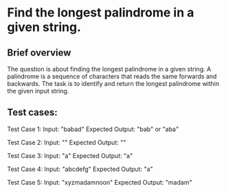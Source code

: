 # Find the longest palindrome in a given string. 

## Brief overview 
The question is about finding the longest palindrome in a given string. A palindrome is a sequence of characters that reads the same forwards and backwards. The task is to identify and return the longest palindrome within the given input string.

## Test cases:

Test Case 1:
Input: "babad"
Expected Output: "bab" or "aba"

Test Case 2:
Input: ""
Expected Output: ""

Test Case 3:
Input: "a"
Expected Output: "a"

Test Case 4:
Input: "abcdefg"
Expected Output: "a"

Test Case 5:
Input: "xyzmadamnoon"
Expected Output: "madam"





